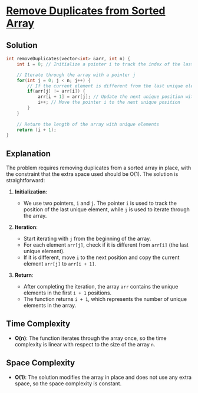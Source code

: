 
# [Remove Duplicates from Sorted Array](https://www.naukri.com/code360/problems/remove-duplicates-from-sorted-array_1102307?utm_source=youtube&utm_medium=affiliate&utm_campaign=striver_Arrayproblems&leftPanelTabValue=SUBMISSION)

## Solution

```cpp
int removeDuplicates(vector<int> &arr, int n) {
    int i = 0; // Initialize a pointer i to track the index of the last unique element

    // Iterate through the array with a pointer j
    for(int j = 0; j < n; j++) {
        // If the current element is different from the last unique element
        if(arr[j] != arr[i]) {
            arr[i + 1] = arr[j]; // Update the next unique position with the current element
            i++; // Move the pointer i to the next unique position
        }
    }
    
    // Return the length of the array with unique elements
    return (i + 1);
}
```

## Explanation

The problem requires removing duplicates from a sorted array in place, with the constraint that the extra space used should be O(1). The solution is straightforward:

1. **Initialization**:
   - We use two pointers, `i` and `j`. The pointer `i` is used to track the position of the last unique element, while `j` is used to iterate through the array.

2. **Iteration**:
   - Start iterating with `j` from the beginning of the array.
   - For each element `arr[j]`, check if it is different from `arr[i]` (the last unique element).
   - If it is different, move `i` to the next position and copy the current element `arr[j]` to `arr[i + 1]`.

3. **Return**:
   - After completing the iteration, the array `arr` contains the unique elements in the first `i + 1` positions.
   - The function returns `i + 1`, which represents the number of unique elements in the array.

## Time Complexity

- **O(n)**: The function iterates through the array once, so the time complexity is linear with respect to the size of the array `n`.

## Space Complexity

- **O(1)**: The solution modifies the array in place and does not use any extra space, so the space complexity is constant.


